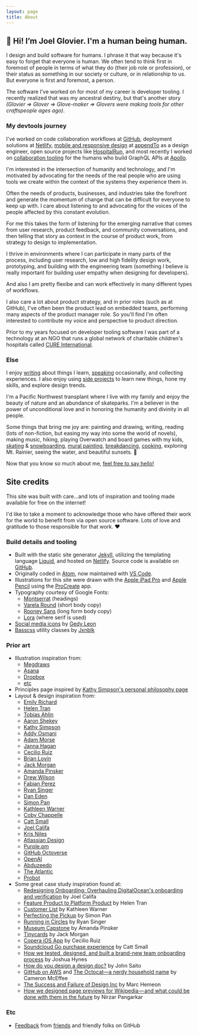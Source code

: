 ```yaml
---
layout: page
title: About
---
```


## 👋 Hi! I’m Joel Glovier. I'm a human being human.

I design and build software for humans. I phrase it that way because it's easy to forget that everyone is human. We often tend to think first in foremost of people in terms of what they do (their job role or profession), or their status as something in our society or culture, or in relationship to us. But everyone is first and foremost, a person.

The software I've worked on for most of my career is developer tooling. I recently realized that was my ancestral destiny, but that's another story *(Glovier => Glover => Glove-maker => Glovers were making tools for other craftspeople ages ago)*.

### My devtools journey

I've worked on code collaboration workflows at [GitHub](https://blog.github.com/2016-12-07-introducing-review-requests/), deployment solutions at [Netlify](https://www.netlify.com/), [mobile and responsive design](/case-studies/appendto/implementing-the-responsive-redesign-of-time-com/) at [appendTo](http://appendto.com/) as a design engineer, open source projects like [HospitalRun](http://hospitalrun.io/), and most recently I worked on [collaboration tooling](https://www.apollographql.com/blog/announcement/platform/introducing-the-apollo-explorer/) for the humans who build GraphQL APIs at [Apollo](https://www.apollographql.com/).

I'm interested in the intersection of humanity and technology, and I'm motivated by advocating for the needs of the real people who are using tools we create within the context of the systems they experience them in.

Often the needs of products, businesses, and industries take the forefront and generate the momentum of change that can be difficult for everyone to keep up with. I care about listening to and advocating for the voices of the people affected by this constant evolution.

For me this takes the form of listening for the emerging narrative that comes from user research, product feedback, and community conversations, and then telling that story as context in the course of product work, from strategy to design to implementation.

I thrive in environments where I can participate in many parts of the process, including user research, low and high fidelity design work, prototyping, and building with the engineering team (something I believe is really important for building user empathy when designing for developers).

And also I am pretty flexibe and can work effectively in many different types of workflows.

I also care a lot about product strategy, and in prior roles (such as at GitHub), I've often been the product lead on embedded teams, performing many aspects of the product manager role. So you'll find I'm often interested to contribute my voice and perspective to product direction.

Prior to my years focused on developer tooling software I was part of a technology at an NGO that runs a global network of charitable children's hospitals called [CURE International](http://cure.org/).

### Else

I enjoy [writing](/writing/) about things I learn, [speaking](http://github.com/jglovier/speaking) occasionally, and collecting experiences. I also enjoy using [side projects](/#projects) to learn new things, hone my skills, and explore design trends.

I'm a Pacific Northwest transplant where I live with my family and enjoy the beauty of nature and an abundance of skateparks. I'm a believer in the power of unconditional love and in honoring the humanity and divinity in all people. 

Some things that bring me joy are: painting and drawing, writing, reading (lots of non-fiction, but easing my way into some the world of novels), making music, hiking, playing Overwatch and board games with my kids, [skating](https://www.youtube.com/watch?v=FHG2lUYlUs8) & [snowboarding](/post-images/boyceparkrail.jpg), [mural painting](https://www.youtube.com/watch?v=SUqVSPFgMcw), [breakdancing](/post-images/bboy-jag.jpg), [cooking](http://joelglovier.com/writing/food/), exploring Mt. Rainier, seeing the water, and beautiful sunsets. 🌅

Now that you know so much about me, [feel free to say hello!](http://twitter.com/home?status=@jglovier%20Hi%20Joel!)

<h2 id="site-credits">Site credits</h2>

This site was built with care...and lots of inspiration and tooling made available for free on the internet!

I'd like to take a moment to acknowledge those who have offered their work for the world to benefit from via open source software. Lots of love and gratitude to those responsible for that work. ❤️

### Build details and tooling

- Built with the static site generator [Jekyll](https://jekyllrb.com/), utilizing the templating language [Liquid](http://shopify.github.io/liquid/), and hosted on [Netlify](https://www.netlify.com/). Source code is available on [GitHub](https://github.com/jglovier/jglovier.github.io/).
- Originally coded in [Atom](https://atom.io/), now maintained with [VS Code](https://code.visualstudio.com/).
- Illustrations for this site were drawn with the [Apple iPad Pro](https://amzn.to/2G25JTT) and [Apple Pencil](https://amzn.to/2G5h69G) using the [ProCreate](https://itunes.apple.com/us/app/procreate/id425073498?mt=8) app.
- Typography courtesy of Google Fonts:
  - [Montserrat](https://fonts.google.com/specimen/Montserrat) (headings)
  - [Varela Round](https://fonts.google.com/specimen/Varela+Round) (short body copy)
  - [Rooney Sans](https://typekit.com/fonts/rooney-sans) (long form body copy)
  - [Lora](https://fonts.google.com/specimen/Lora) (where serif is used)
- [Social media icons](https://creativemarket.com/gedy/21158-Vector-Social-Media-Icons-Bundle) by [Gedy Leon](https://creativemarket.com/gedy)
- [Basscss](http://basscss.com/) utility classes by [Jxnblk](http://jxnblk.com/)

### Prior art

- Illustration inspiration from:
  - [Megdraws](https://dribbble.com/megdraws)
  - [Asana](https://dribbble.com/asana)
  - [Dropbox](https://dribbble.com/dropbox)
  - [etc](https://dribbble.com/playnice/buckets/610835-Blobs)
- Principles page inspired by [Kathy Simpson's personal philosophy page](http://www.kathy.pm/philosophy)
- Layout & design inspiration from:
  - [Emily Richard](https://dribbble.com/emrichard)
  - [Helen Tran](http://helentran.com/)
  - [Tobias Ahlin](http://tobiasahlin.com/)
  - [Aaron Shekey](https://www.aaronshekey.com/)
  - [Kathy Simpson](http://www.kathy.pm/philosophy)
  - [Addy Osmani](https://addyosmani.com/)
  - [Adam Morse](http://mrmrs.cc/)
  - [Janna Hagan](http://jannalynnhagan.com/)
  - [Cecilio Ruiz](http://wintersunday.com/)
  - [Brian Lovin](https://brianlovin.com/)
  - [Jack Morgan](http://jackmorgan.com/)
  - [Amanda Pinsker](http://amandapinsker.com/)
  - [Drew Wilson](http://drewwilson.com/)
  - [Fabian Perez](https://deeplyoptional.com/)
  - [Ryan Singer](https://www.feltpresence.com/articles/)
  - [Dan Eden](https://daneden.me/portfolio/)
  - [Simon Pan](http://simonpan.com/)
  - [Kathleen Warner](http://kathleenwarner.me/)
  - [Coby Chappelle](http://cobyism.com/portfolio/)
  - [Catt Small](http://cattsmall.com/)
  - [Joel Califa](http://joelcalifa.com/)
  - [Kris Niles](http://www.krisniles.me/)
  - [Atlassian Design](https://atlassian.design/)
  - [Purple.pm](http://www.purple.pm/)
  - [GitHub Octoverse](https://octoverse.github.com/)
  - [OpenAI](https://openai.com/)
  - [Abduzeedo](https://abduzeedo.com/ui-inspiration-weeks-selections-outcrowd-nicola-baldo-and-more)
  - [The Atlantic](https://www.theatlantic.com/magazine/archive/2017/04/pleistocene-park/517779/)
  - [Probot](https://probot.github.io/apps/)
- Some great case study inspiration found at:
  - [Redesigning Onboarding: Overhauling DigitalOcean's onboarding and verification](http://joelcalifa.com/work/digitalocean-onboarding/) by Joel Califa
  - [Feature Product to Platform Product](http://helentran.com/case/shopifyplatform.html) by Helen Tran
  - [Customer List](http://kathleenwarner.me/customer) by Kathleen Warner
  - [Perfecting the Pickup](http://simonpan.com/work/amazon-prime-music/) by Simon Pan
  - [Running in Circles](https://m.signalvnoise.com/running-in-circles-aae73d79ce19) by Ryan Singer
  - [Museum Capstone](https://amandapinsker.com/museum.html) by Amanda Pinsker
  - [Tinycards](http://jackmorgan.com/tinycards-duolingo/) by Jack Morgan
  - [Copera iOS App](https://wintersunday.com/copera-ios-app) by Cecilio Ruiz
  - [Soundcloud Go purchase experience](http://cattsmall.com/portfolio/soundcloud-go-purchase/) by Catt Small
  - [How we tested, designed, and built a brand-new team onboarding process](https://uxdesign.cc/how-we-tested-designed-and-built-a-brand-new-team-onboarding-process-7d3f72f753c0) by Joshua Hynes
  - [How do you design a design doc?](https://medium.com/dropbox-design/how-do-you-design-a-design-doc-d7b2f1fa4a0c) by John Saito
  - [GitHub on AWS](http://cameronmcefee.com/work/github-on-aws/) and [The Octocat—a nerdy household name](http://cameronmcefee.com/work/the-octocat/) by Cameron McEffee
  - [The Success and Failure of Design Inc](https://hackernoon.com/the-success-and-failure-of-design-inc-99c07a93c8eb) by Marc Hemeon
  - [How we designed page previews for Wikipedia — and what could be done with them in the future](https://blog.wikimedia.org/2018/04/18/how-we-designed-page-previews-for-wikipedia/) by Nirzar Pangarkar

### Etc

- [Feedback](https://github.com/jglovier/jglovier.github.io/pull/70) from [friends](https://dribbble.com/emrichard) and friendly folks on GitHub
